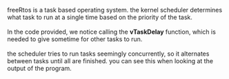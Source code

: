 freeRtos is a task based operating system. the kernel scheduler determines what task to run at a single time based on the priority of the task. <br><br>
In the code provided, we notice calling the **vTaskDelay** function, which is needed to give sometime for other tasks to run. <br><br>
the scheduler tries to run tasks seemingly concurrently, so it alternates between tasks until all are finished. you can see this when looking at the output of the program.
